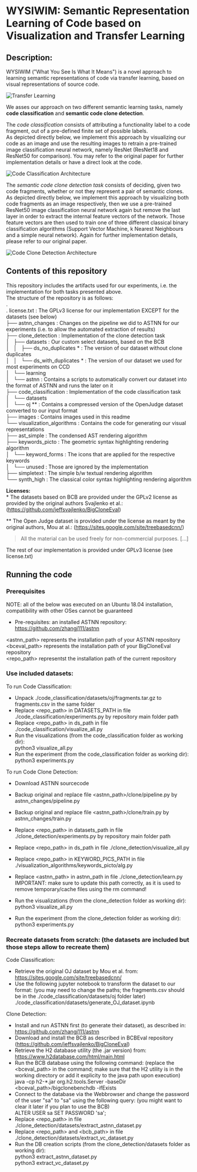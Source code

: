 # WYSIWIM: Semantic Representation Learning of Code based on Visualization and Transfer Learning


## Description:  
WYSIWIM ("What You See Is What It Means") is a novel approach to learning semantic representations of code via transfer learning, based on visual representations of source code.  

![Transfer Learning](/images/transfer_learning.png)  

We asses our approach on two different semantic learning tasks, namely **code classification** and **semantic code clone detection**.  

The *code classification* consists of attributing a functionality label to a code fragment, out of a pre-defined finite set of possible labels.  
As depicted directly below, we implement this approach by visualizing our code as an image and use the resulting images to retrain a pre-trained image classification neural network, namely ResNet (ResNet18 and ResNet50 for comparison). You may refer to the original paper for further implementation details or have a direct look at the code.  


![Code Classification Architecture](/images/architecture_cc.png)  


The *semantic code clone detection task* consists of deciding, given two code fragments, whether or not they represent a pair of semantic clones.  
As depicted directly below, we implement this approach by visualizing both code fragments as an image respectively, then we use a pre-trained ResNet50 image classification neural network again but remove the last layer in order to extract the internal feature vectors of the network. Those feature vectors are then used to train one of three different classical binary classification algorithms (Support Vector Machine, k Nearest Neighbours and a simple neural network). Again for further implementation details, please refer to our original paper.  

![Code Clone Detection Architecture](/images/architecture_ccd.png)  


## Contents of this repository  
This repository includes the artifacts used for our experiments, i.e. the implementation for both tasks presented above.  
The structure of the repository is as follows:  
.  
. license.txt                      : The GPLv3 license for our implementation EXCEPT   for the datasets (see below)  
├── astnn_changes                  : Changes on the pipeline we did to ASTNN for our experiments (i.e. to allow the automated extraction of results)  
├── clone_detection                : Implementation of the clone detection task  
│   ├── datasets                   : Our custom select datasets, based on the BCB  
│   │   ├── ds_no_duplicates \*     : The version of our dataset without clone duplicates  
│   │   └── ds_with_duplicates \*   : The version of our dataset we used for most experiments on CCD  
│   └── learning  
│       └── astnn                  : Contains a scripts to automatically convert our dataset into the format of ASTNN and runs the later on it  
├── code_classification            : Implementation of the code classification task  
│   └── datasets                     
│       └── oj \*\*                  : Contains a compressed version of the OpenJudge dataset converted to our input format   
├── images                         : Contains images used in this readme  
└── visualization_algorithms       : Contains the code for generating our visual representations  
    ├── ast_simple                 : The condensed AST rendering algorithm  
    ├── keywords_picto             : The geometric syntax highlighting rendering algorithm  
    │   └── keyword_forms          : The icons that are applied for the respective keywords  
    │       └── unused             : Those are ignored by the implementation  
    ├── simpletext                 : The simple b/w textual rendering algorithm  
    └── synth_high                 : The classical color syntax highlighting rendering algorithm  
    
    
**Licenses:**  
\* The datasets based on BCB are provided under the GPLv2 license as provided by the original authors Svajlenko et al.: (https://github.com/jeffsvajlenko/BigCloneEval)  

\*\* The Open Judge dataset is provided under the license as meant by the original authors, Mou at al.: (https://sites.google.com/site/treebasedcnn/)  
> All the material can be used freely for non-commercial purposes. [...]

The rest of our implementation is provided under GPLv3 license (see license.txt)  


## Running the code  
### Prerequisites  

NOTE: all of the below was executed on an Ubuntu 18.04 installation, compatibility with other OSes cannot be guaranteed  
  
* Pre-requisites: an installed ASTNN repository: https://github.com/zhangj111/astnn  
  
<astnn_path> represents the installation path of your ASTNN repository  
<bceval_path> represents the installation path of your BigCloneEval repository  
<repo_path> representst the installation path of the current repository  
  
### Use included datasets:  
  
To run Code Classification:  
 - Unpack ./code_classification/datasets/oj/fragments.tar.gz to fragments.csv in the same folder  
 - Replace <repo_path> in DATASETS_PATH in file ./code_classification/experiments.py by repository main folder path  
 - Replace <repo_path> in ds_path in file ./code_classification/visualize_all.py   
 - Run the visualizations (from the code_classification folder as working dir):   
    python3 visualize_all.py  
 - Run the experiment (from the code_classification folder as working dir):   
    python3 experiments.py  
  
To run Code Clone Detection:  
 - Download ASTNN sourcecode  
 - Backup original and replace file <astnn_path>/clone/pipeline.py by astnn_changes/pipeline.py  
 - Backup original and replace file <astnn_path>/clone/train.py by astnn_changes/train.py  
 - Replace <repo_path> in datasets_path in file ./clone_detection/experiments.py by repository main folder path  
 - Replace <repo_path> in ds_path in file ./clone_detection/visualize_all.py  
 - Replace <repo_path> in KEYWORD_PICS_PATH in file ./visualization_algorithms/keywords_picto/alg.py  
 - Replace <astnn_path> in astnn_path in file ./clone_detection/learn.py  
 IMPORTANT: make sure to update this path correctly, as it is used to remove temporary/cache files using the rm command!  
  
 - Run the visualizations (from the clone_detection folder as working dir):   
    python3 visualize_all.py  
 - Run the experiment (from the clone_detection folder as working dir):   
    python3 experiments.py  
  
  
  
### Recreate datasets from scratch: (the datasets are included but those steps allow to recreate them)  
Code Classification:  
 - Retrieve the original OJ dataset by Mou et al. from: https://sites.google.com/site/treebasedcnn/  
 - Use the following jupyter notebook to transform the dataset to our format: (you may need to change the paths; the fragments.csv should be in the  ./code_classification/datasets/oj folder later)  
   ./code_classification/datasets/generate_OJ_dataset.ipynb  
  
Clone Detection:  
 - Install and run ASTNN first (to generate their dataset), as described in: https://github.com/zhangj111/astnn  
 - Download and install the BCB as described in BCBEval repository (https://github.com/jeffsvajlenko/BigCloneEval)  
 - Retrieve the H2 database utility (the .jar version) from: https://www.h2database.com/html/main.html  
 - Run the BCB database using the following command: (replace the <bceval_path> in the command; make sure that the H2 utility is in the working directory or add it explicity to the java path upon execution)  
    java -cp h2-*.jar org.h2.tools.Server -baseDir <bceval_path>/bigclonebenchdb -ifExists  
 - Connect to the database via the Webbrowser and change the password of the user "sa" to "sa" using the following query: (you might want to clear it later if you plan to use the BCB)  
    ALTER USER sa SET PASSWORD 'sa';  
 - Replace <repo_path> in file ./clone_detection/datasets/extract_astnn_dataset.py  
 - Replace <repo_path> and <bcb_path> in file ./clone_detection/datasets/extract_vc_dataset.py  
 - Run the DB creation scripts (from the clone_detection/datasets folder as working dir):  
    python3 extract_astnn_dataset.py  
    python3 extract_vc_dataset.py  
    
